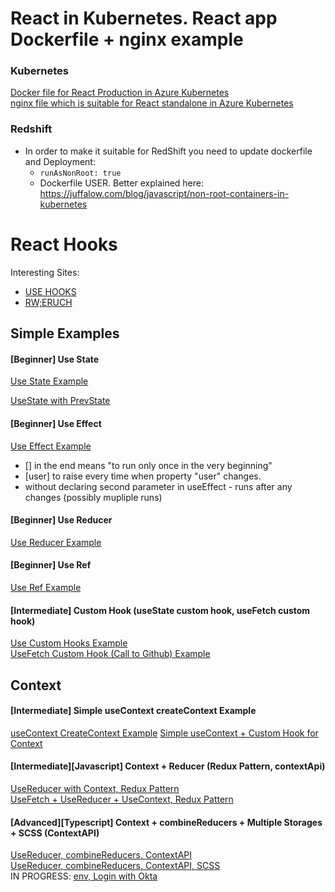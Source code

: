 # React in Kubernetes. React app Dockerfile + nginx example
### Kubernetes
[Docker file for React Production in Azure Kubernetes](https://github.com/Glareone/React-Hooks/blob/master/Dockerfile.standalone)  
[nginx file which is suitable for React standalone in Azure Kubernetes](https://github.com/Glareone/React-Hooks/blob/master/nginx.conf)  

### Redshift
* In order to make it suitable for RedShift you need to update dockerfile and Deployment:
  - `runAsNonRoot: true`  
  - Dockerfile USER. Better explained here: https://juffalow.com/blog/javascript/non-root-containers-in-kubernetes

# React Hooks

Interesting Sites:  
* [USE HOOKS](https://usehooks.com/)
* [RW;ERUCH](https://www.robinwieruch.de/blog)

## Simple Examples

#### [Beginner] Use State
[Use State Example](https://codesandbox.io/s/glareone-usestate-initial-28q54)

[UseState with PrevState](https://codesandbox.io/s/usestate-prevstate-xcjh0?file=/src/App.js)

#### [Beginner] Use Effect
[Use Effect Example](https://codesandbox.io/s/glareone-useeffect-example-uxzsf)

* [] in the end means "to run only once in the very beginning"
* [user] to raise every time when property "user" changes.
* without declaring second parameter in useEffect - runs after any changes (possibly mupliple runs)

#### [Beginner] Use Reducer
[Use Reducer Example](https://codesandbox.io/s/glareone-usereducer-example-b7jt3)

#### [Beginner] Use Ref
[Use Ref Example](https://codesandbox.io/s/glareone-useref-example-jb0li?file=/src/App.js)

#### [Intermediate] Custom Hook (useState custom hook, useFetch custom hook)
[Use Custom Hooks Example](https://codesandbox.io/s/glareone-custom-hooks-example-22h2i?file=/src/App.js)  
[UseFetch Custom Hook (Call to Github) Example](https://codesandbox.io/s/glareone-usefetch-bb3cr?file=/src/App.js)  

## Context

#### [Intermediate] Simple useContext createContext Example
[useContext CreateContext Example](https://codesandbox.io/s/glareone-context-example-liej5?file=/src/AppInner.js)
[Simple useContext + Custom Hook for Context](https://codesandbox.io/s/glareone-context-customhook-example-th6bg?file=/src/AppInner.js)

#### [Intermediate][Javascript] Context + Reducer (Redux Pattern, contextApi)
[UseReducer with Context, Redux Pattern](https://codesandbox.io/s/glareone-context-reducer-1t99i?file=/src/components/Blog/blog.js)  
[UseFetch + UseReducer + UseContext, Redux Pattern](https://codesandbox.io/s/glareone-context-reducer-with-custom-hook-cxpcx?file=/src/hooks/useFetch.js)  

#### [Advanced][Typescript] Context + combineReducers + Multiple Storages + SCSS (ContextAPI) 
[UseReducer, combineReducers, ContextAPI](https://codesandbox.io/s/glareone-contextapi-combinereducer-multiplestore-typescript-eyf97h)   
[UseReducer, combineReducers, ContextAPI, SCSS](https://codesandbox.io/s/glareone-contextapi-combinereducer-multiplestore-scss-typescript-gcw6be)   
IN PROGRESS: [env, Login with Okta](https://codesandbox.io/s/glareone-contextapi-combinereducer-multiplestore-scss-env-config-typescript-f02sd3)  



